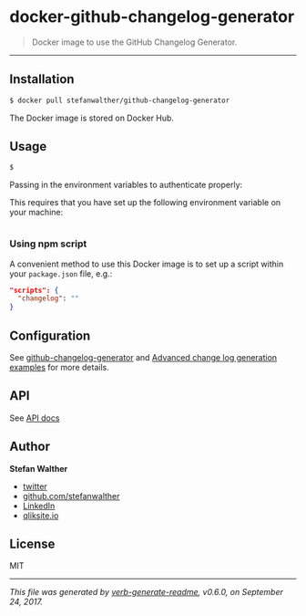 # docker-github-changelog-generator

> Docker image to use the GitHub Changelog Generator.

---

## Installation

```sh
$ docker pull stefanwalther/github-changelog-generator
```

The Docker image is stored on Docker Hub.

## Usage

```sh
$ 
```

Passing in the environment variables to authenticate properly:

This requires that you have set up the following environment variable on your machine:

```sh

```

### Using npm script

A convenient method to use this Docker image is to set up a script within your `package.json` file, e.g.:

```json
"scripts": {
  "changelog": ""
}
```

## Configuration

See [github-changelog-generator](https://github.com/skywinder/github-changelog-generator) and [Advanced change log generation examples](https://github.com/skywinder/github-changelog-generator/wiki/Advanced-change-log-generation-examples) for more details.

## API

See [API docs](./docs/api.md)

## Author
**Stefan Walther**

* [twitter](http://twitter.com/waltherstefan)  
* [github.com/stefanwalther](http://github.com/stefanwalther) 
* [LinkedIn](https://www.linkedin.com/in/stefanwalther/) 
* [qliksite.io](http://qliksite.io)

## License
MIT

***

_This file was generated by [verb-generate-readme](https://github.com/verbose/verb-generate-readme), v0.6.0, on September 24, 2017._

